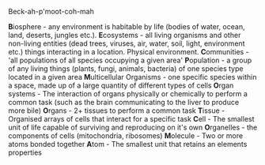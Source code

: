 Beck-ah-p'moot-coh-mah

**B**iosphere - any environment is habitable by life (bodies of water, ocean, land, deserts, jungles etc.). 
**E**cosystems - all living organisms and other non-living entities (dead trees, viruses, air, water, soil, light, environment etc.) things interacting in a location. Physical environment.
**C**ommunities - 'all populations of all species occupying a given area'
**P**opulation - a group of any living things (plants, fungi, animals, bacteria) of one species type located in a given area
**M**ulticellular Organisms - one specific species within a space, made up of a large quantity of different types of cells
**O**rgan systems - The interaction of organs physically or chemically to perform a common task (such as the brain communicating to the liver to produce more bile)
**O**rgans - 2+ tissues to perform a common task
**T**issue - Organised arrays of cells that interact for a specific task
**C**ell - The smallest unit of life capable of surviving and reproducing on it's own
**O**rganelles - the components of cells (mitochondria, ribosomes)
**M**olecule - Two or more atoms bonded together
**A**tom - The smallest unit that retains an elements properties